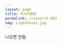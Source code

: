```yaml
---
layout: page
title: 리서치001
permalink: /research-001
img: Lighthouse.jpg
---
```


<div class="area-summary" markdown="1">
나오면 안됨
</div>
